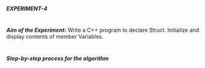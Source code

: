 #
**_EXPERIMENT-4_**
#
**_Aim of the Experiment:_**
Write a C++ program to declare Struct. Initialize and display contents of member
Variables.

#
**_Step-by-step process for the algorithm_**
